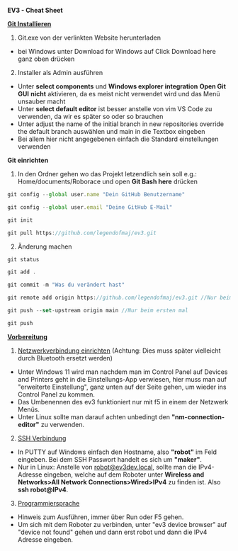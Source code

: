 **EV3 - Cheat Sheet**



**[Git Installieren](https://git-scm.com/)**

1. Git.exe von der verlinkten Website herunterladen 

- bei Windows unter Download for Windows auf Click Download here ganz oben drücken

2. Installer als Admin ausführen

- Unter **select components** und **Windows explorer integration** **Open Git GUI** **nicht** aktivieren, da es meist nicht verwendet wird und das Menü unsauber macht
- Unter **select default editor** ist besser anstelle von vim VS Code zu verwenden, da wir es später so oder so brauchen
- Unter adjust the name of the initial branch in new repositories override the default branch auswählen und main in die Textbox eingeben
- Bei allem hier nicht angegebenen einfach die Standard einstellungen verwenden



**Git einrichten**

1. In den Ordner gehen wo das Projekt letzendlich sein soll e.g.: Home/documents/Roborace und open **Git Bash here** drücken

```javascript
git config --global user.name "Dein GitHub Benutzername"
```

```javascript
git config --global user.email "Deine GitHub E-Mail"
```

```javascript
git init
```

```javascript
git pull https://github.com/legendofmaj/ev3.git
```

2. Änderung machen

```javascript
git status
```

```javascript
git add .
```

```javascript
git commit -m "Was du verändert hast"
```

```javascript
git remote add origin https://github.com/legendofmaj/ev3.git //Nur beim ersten mal
```

```javascript
git push --set-upstream origin main //Nur beim ersten mal
```

```javascript
git push
```

**[Vorbereitung](https://www.ev3dev.org/docs/getting-started/)**

1. [Netzwerkverbindung einrichten](https://www.ev3dev.org/docs/networking) (Achtung: Dies muss später vielleicht durch Bluetooth ersetzt werden)

- Unter Windows 11 wird man nachdem man im Control Panel auf Devices and Printers geht in die Einstellungs-App verwiesen, hier muss man auf "erweiterte Einstellung", ganz unten auf der Seite gehen, um wieder ins Control Panel zu kommen.
- Das Umbenennen des ev3 funktioniert nur mit f5 in einem der Netzwerk Menüs.
- Unter Linux sollte man darauf achten unbedingt den **"nm-connection-editor"** zu verwenden.

2. [SSH Verbindung](https://www.ev3dev.org/docs/tutorials/connecting-to-ev3dev-with-ssh/)

- In PUTTY auf Windows einfach den Hostname, also **"robot"** im Feld eingeben. Bei dem SSH Passwort handelt es sich um **"maker"**.
- Nur in Linux: Anstelle von [robot@ev3dev.local](mailto:robot@ev3dev.local), sollte man die IPv4-Adresse eingeben, welche auf dem Roboter unter **Wireless and Networks>All Network Connections>Wired>IPv4** zu finden ist. Also **ssh robot@IPv4**.

3. [Programmiersprache](https://github.com/ev3dev/ev3dev-lang-python)

- Hinweis zum Ausführen, immer über Run oder F5 gehen.
- Um sich mit dem Roboter zu verbinden, unter "ev3 device browser" auf "device not found" gehen und dann erst robot und dann die IPv4 Adresse eingeben.